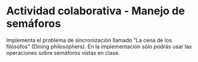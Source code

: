 # Actividad colaborativa - Manejo de semáforos
Implementa el problema de sincronización llamado "La cena de los filósofos" (Dining philosophers). En la implementación sólo podrás usar las operaciones sobre semáforos vistas en clase. 
